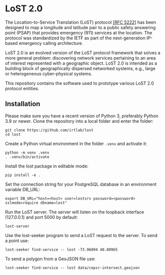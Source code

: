# LoST 2.0

The Location-to-Service Translation (LoST) protocol [[RFC 5222]](https://www.rfc-editor.org/rfc/rfc5222.html) has been designed to map a longitude and latitude pair to a public safety answering point (PSAP) that provides emergency (911) services at the location. The protocol was standardized by the IETF as part of the next-generation IP-based emergency calling architecture.

LoST 2.0 is an evolved version of the LoST protocol framework that solves a more general problem: discovering network services pertaining to an area of interest represented with a geographic object. LoST 2.0 is intended as a building block of geographically dispersed networked systems, e.g., large or heterogeneous cyber-physical systems. 

This repository contains the software used to prototype various LoST 2.0 protocol entities.

## Installation

Please make sure you have a recent version of Python 3, preferably Python 3.9 or newer. Clone the repository into a local folder and enter the folder:
```
git clone https://github.com/irtlab/lost
cd lost
```
Create a Python virtual environment in the folder `.venv` and activate it:
```
python -m venv .venv
. .venv/bin/activate
```
Install the lost package in editable mode:
```
pip install -e .
```
Set the connection string for your PostgreSQL database in an environment variable DB_URL:
```
export DB_URL="host=<host> user=lostsrv password=<password> sslmode=require dbname=lost"
```
Run the LoST server. The server will listen on the loopback interface (127.0.0.1) and port 5000 by default:
```
lost-server
```
Use the lost-seeker program to send a LoST request to the server. To send a point use:
```
lost-seeker find-service -- lost -73.96094 40.80965
```
To send a polygon from a GeoJSON file use:
```
lost-seeker find-service -- lost data/cepsr-intersect.geojson
```
